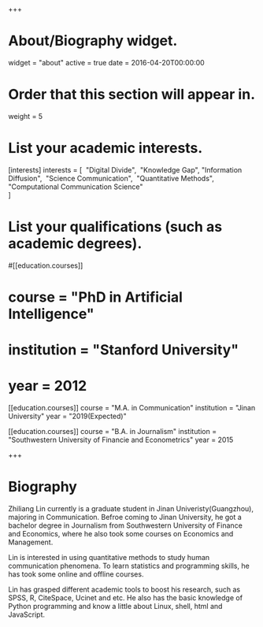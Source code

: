+++
# About/Biography widget.
widget = "about"
active = true
date = 2016-04-20T00:00:00

# Order that this section will appear in.
weight = 5

# List your academic interests.
[interests]
  interests = [
​    "Digital Divide",
​    "Knowledge Gap",
​	"Information Diffusion",
​    "Science Communication",
​	"Quantitative Methods",
​	"Computational Communication Science"	
  ]

# List your qualifications (such as academic degrees).
#[[education.courses]]

#  course = "PhD in Artificial Intelligence"
#  institution = "Stanford University"
#  year = 2012

[[education.courses]]
  course = "M.A. in Communication"
  institution = "Jinan University"
  year = "2019(Expected)"

[[education.courses]]
  course = "B.A. in Journalism"
  institution = "Southwestern University of Financie and Econometrics"
  year = 2015

+++

# Biography

Zhiliang Lin currently is a graduate student in Jinan Univeristy(Guangzhou), majoring in Communication. Befroe coming to Jinan University, he got a bachelor degree in Journalism from Southwestern University of Finance and Economics, where he also took some courses on Economics and Management.

Lin is interested in using quantitative methods to study human communication phenomena. To learn statistics and programming skills, he has took some  online and offline courses.

Lin has grasped different academic tools to boost his research, such as SPSS, R, CiteSpace, Ucinet and etc. He also has the basic knowledge of Python programming and know a little about Linux, shell, html and JavaScript.

